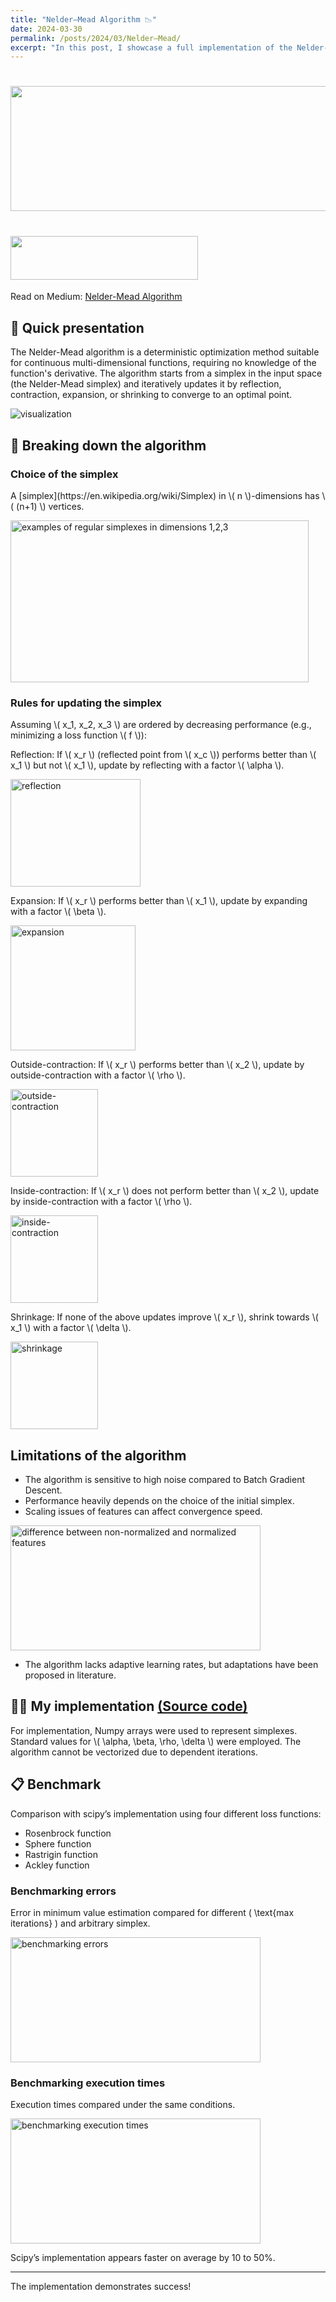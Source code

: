 ```yaml
---
title: "Nelder–Mead Algorithm 📉"
date: 2024-03-30
permalink: /posts/2024/03/Nelder–Mead/
excerpt: "In this post, I showcase a full implementation of the Nelder-Mead algorithm."
---
```


# <img src="/images/NM/NM1.jpeg" width="900" height="200">
# <img src="/images/DIR.png" width="300" height="70" style="font-size: 15px;">

Read on Medium: [Nelder-Mead Algorithm](https://medium.com/@crassoushadrien/nelder-mead-algorithm-a9075162722e)



## 📰 Quick presentation

The Nelder-Mead algorithm is a deterministic optimization method suitable for continuous multi-dimensional functions, requiring no knowledge of the function's derivative. The algorithm starts from a simplex in the input space (the Nelder-Mead simplex) and iteratively updates it by reflection, contraction, expansion, or shrinking to converge to an optimal point.

![visualization](/images/NM/NM2.gif)



## 🔬 Breaking down the algorithm

### Choice of the simplex

<p>A [simplex](https://en.wikipedia.org/wiki/Simplex) in \( n \)-dimensions has \( (n+1) \) vertices.</p>

<img src="/images/NM/NM3.png" alt="examples of regular simplexes in dimensions 1,2,3" width="477" height="259" class="jop-noMdConv">

### Rules for updating the simplex

<p>Assuming \( x_1, x_2, x_3 \) are ordered by decreasing performance (e.g., minimizing a loss function \( f \)):</p>

<p>Reflection: If \( x_r \) (reflected point from \( x_c \)) performs better than \( x_1 \) but not \( x_1 \), update by reflecting with a factor \( \alpha \).</p>

  <img src="/images/NM/NM5.png" alt=" reflection" width="208" height="172" class="jop-noMdConv">

<p>Expansion: If \( x_r \) performs better than \( x_1 \), update by expanding with a factor \( \beta \).</p>

  <img src="/images/NM/NM6.png" alt="expansion" width="200" height="200" class="jop-noMdConv">

<p>Outside-contraction: If \( x_r \) performs better than \( x_2 \), update by outside-contraction with a factor \( \rho \).</p>

  <img src="/images/NM/NM7.png" alt="outside-contraction" width="140" height="140" class="jop-noMdConv">

<p>Inside-contraction: If \( x_r \) does not perform better than \( x_2 \), update by inside-contraction with a factor \( \rho \).</p>

  <img src="/images/NM/NM8.png" alt="inside-contraction" width="140" height="140" class="jop-noMdConv">

<p>Shrinkage: If none of the above updates improve \( x_r \), shrink towards \( x_1 \) with a factor \( \delta \).</p>

  <img src="/images/NM/NM9.png" alt="shrinkage" width="140" height="140" class="jop-noMdConv">



## Limitations of the algorithm

- The algorithm is sensitive to high noise compared to Batch Gradient Descent.
- Performance heavily depends on the choice of the initial simplex.
- Scaling issues of features can affect convergence speed.

<img src="/images/NM/NM10.png" alt="difference between non-normalized and normalized features" width="400" height="200" class="jop-noMdConv">

- The algorithm lacks adaptive learning rates, but adaptations have been proposed in literature.



## 👨‍💻 My implementation [(Source code)](https://github.com/Hadrien-Cr/Discover-Implement-Repeat/tree/main/Optimization/NELDER_MEAD)

<p>For implementation, Numpy arrays were used to represent simplexes. Standard values for \( \alpha, \beta, \rho, \delta \) were employed. The algorithm cannot be vectorized due to dependent iterations.</p>


## 📋 Benchmark

Comparison with scipy’s implementation using four different loss functions:

- Rosenbrock function
- Sphere function
- Rastrigin function
- Ackley function

### Benchmarking errors

Error in minimum value estimation compared for different \( \text{max iterations} \) and arbitrary simplex.

<img src="/images/NM/NM13.jpg" alt="benchmarking errors" width="400" height="200" class="jop-noMdConv">

### Benchmarking execution times

Execution times compared under the same conditions.

<img src="/images/NM/NM12.png" alt="benchmarking execution times" width="400" height="200" class="jop-noMdConv">

Scipy’s implementation appears faster on average by 10 to 50%.

---

The implementation demonstrates success!
